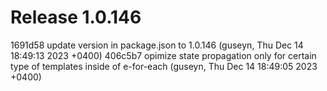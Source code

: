 # Release 1.0.146

1691d58 update version in package.json to 1.0.146 (guseyn, Thu Dec 14 18:49:13 2023 +0400)
406c5b7 opimize state propagation only for certain type of templates inside of e-for-each (guseyn, Thu Dec 14 18:49:05 2023 +0400)
